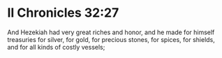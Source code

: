 # II Chronicles 32:27

And Hezekiah had very great riches and honor, and he made for himself treasuries for silver, for gold, for precious stones, for spices, for shields, and for all kinds of costly vessels;
